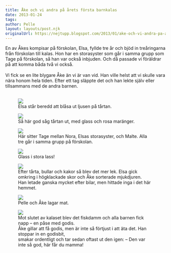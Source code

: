 ```yaml
---
title: Åke och vi andra på årets första barnkalas
date: 2013-01-24
tags: 	
author: Pelle
layout: layouts/post.njk
originalUrl: https://nejtupp.blogspot.com/2013/01/ake-och-vi-andra-pa-arets-forsta.html
---
```


En av Åkes kompisar på förskolan, Elsa, fyllde tre år och bjöd in treåringarna från förskolan till kalas. Hon har en storasyster som går i samma grupp som Tage på förskolan, så han var också inbjuden. Och då passade vi föräldrar på att komma båda två vi också.<br><br>Vi fick se en lite blygare Åke än vi är van vid. Han ville helst att vi skulle vara nära honom hela tiden. Efter ett tag släppte det och han lekte själv eller tillsammans med de andra barnen.<br><br>

<figure>
	<img src="../../../../img/Barnkalas+hos+Elsa+3+a%CC%8Ar-5C5C1002.jpg">
	<figcaption>Elsa står beredd att blåsa ut ljusen på tårtan.</figcaption>
</figure>

<figure>
	<img src="../../../../img/Barnkalas+hos+Elsa+3+a%CC%8Ar-5C5C1004.jpg">
	<figcaption>Så här god såg tårtan ut, med glass och rosa maränger.</figcaption>
</figure>

<figure>
	<img src="../../../../img/Barnkalas+hos+Elsa+3+a%CC%8Ar-5C5C1009.jpg">
	<figcaption>Här sitter Tage mellan Nora, Elsas storasyster, och Malte. Alla tre går i samma grupp på förskolan. </figcaption>
</figure>

<figure>
	<img src="../../../../img/Barnkalas+hos+Elsa+3+a%CC%8Ar-5C5C1014.jpg">
	<figcaption>Glass i stora lass!</figcaption>
</figure>

<figure>
	<img src="../../../../img/Barnkalas+hos+Elsa+3+a%CC%8Ar-5C5C1026.jpg">
	<figcaption>Efter tårta, bullar och kakor så blev det mer lek. Elsa gick omkring i högklackade skor och Åke sorterade mjukdjuren.<br>Han letade ganska mycket efter bilar, men hittade inga i det här hemmet.</figcaption>
</figure>

<figure>
	<img src="../../../../img/Barnkalas+hos+Elsa+3+a%CC%8Ar-5C5C1031.jpg">
	<figcaption>Pelle och Åke lagar mat.</figcaption>
</figure>

<figure>
	<img src="../../../../img/Barnkalas+hos+Elsa+3+a%CC%8Ar-5C5C1066.jpg">
	<figcaption>Mot slutet av kalaset blev det fiskdamm och alla barnen fick napp – en påse med godis. <br>Åke gillar att få godis, men är inte så förtjust i att äta det. Han stoppar in en godisbit, <br>smakar ordentligt och tar sedan oftast ut den igen: – Den var inte så god, här får du mamma!</figcaption>
</figure>
